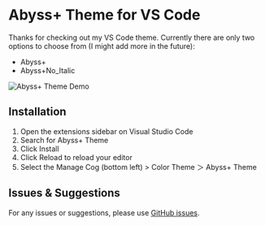 # Abyss+ Theme for VS Code

Thanks for checking out my VS Code theme. Currently there are only two options to choose from (I might add more in the future):

- Abyss+
- Abyss+No_Italic

![Abyss+ Theme Demo](https://raw.githubusercontent.com/Veerhan-glitch/AbyssPlus-vscode-theme/main/Images/AbyssPluss.gif)

## Installation

1. Open the extensions sidebar on Visual Studio Code
2. Search for Abyss+ Theme
3. Click Install
4. Click Reload to reload your editor
5. Select the Manage Cog (bottom left) > Color Theme ＞ Abyss+ Theme

## Issues & Suggestions

For any issues or suggestions, please use [GitHub issues](https://github.com/Veerhan-glitch/AbyssPlus-vscode-theme/issues).
